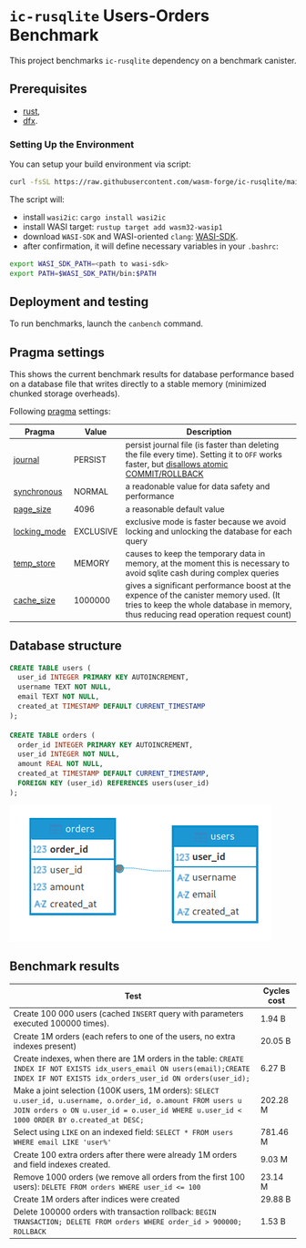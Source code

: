 # `ic-rusqlite` Users-Orders Benchmark

This project benchmarks `ic-rusqlite` dependency on a benchmark canister.

## Prerequisites

- [rust](https://doc.rust-lang.org/book/ch01-01-installation.html), 
- [dfx](https://internetcomputer.org/docs/current/developer-docs/setup/install/).

### Setting Up the Environment

You can setup your build environment via script:
```sh
curl -fsSL https://raw.githubusercontent.com/wasm-forge/ic-rusqlite/main/prepare.sh | sh
```

The script will:
- install `wasi2ic`: `cargo install wasi2ic`
- install WASI target: `rustup target add wasm32-wasip1`
- download `WASI-SDK` and WASI-oriented `clang`: [WASI-SDK](https://github.com/WebAssembly/wasi-sdk/releases/). 
- after confirmation, it will define necessary variables in your `.bashrc`:
```sh
export WASI_SDK_PATH=<path to wasi-sdk>
export PATH=$WASI_SDK_PATH/bin:$PATH
```


## Deployment and testing

To run benchmarks, launch the `canbench` command.

## Pragma settings

This shows the current benchmark results for database performance based on a database file that writes directly to a stable memory (minimized chunked storage overheads).

Following [pragma](https://sqlite.org/pragma.html) settings:

Pragma         | Value                   | Description
---------------|-------------------------|--------------
[journal](https://sqlite.org/pragma.html#pragma_journal_mode)        | PERSIST      | persist journal file (is faster than deleting the file every time). Setting it to `OFF` works faster, but [disallows atomic COMMIT/ROLLBACK](https://sqlite.org/pragma.html#pragma_journal_mode)
[synchronous](https://sqlite.org/pragma.html#synchronous)            | NORMAL       | a readonable value for data safety and performance
[page_size](https://sqlite.org/pragma.html#page_size)                | 4096         | a reasonable default value
[locking_mode](https://sqlite.org/pragma.html#locking_mode)          | EXCLUSIVE    | exclusive mode is faster because we avoid locking and unlocking the database for each query
[temp_store](https://sqlite.org/pragma.html#temp_store)              | MEMORY       | causes to keep the temporary data in memory, at the moment this is necessary to avoid sqlite cash during complex queries
[cache_size](https://sqlite.org/pragma.html#cache_size)              | 1000000      | gives a significant performance boost at the expence of the canister memory used. (It tries to keep the whole database in memory, thus reducing read operation request count)


## Database structure

``` sql
CREATE TABLE users (
  user_id INTEGER PRIMARY KEY AUTOINCREMENT,
  username TEXT NOT NULL,
  email TEXT NOT NULL,
  created_at TIMESTAMP DEFAULT CURRENT_TIMESTAMP
);

CREATE TABLE orders (
  order_id INTEGER PRIMARY KEY AUTOINCREMENT,
  user_id INTEGER NOT NULL,
  amount REAL NOT NULL,
  created_at TIMESTAMP DEFAULT CURRENT_TIMESTAMP,
  FOREIGN KEY (user_id) REFERENCES users(user_id)
);
```

![Users-Orders Entity Relationship Diagram](img/users-orders.png)

## Benchmark results


Test                  | Cycles cost
----------------------|---------------
Create 100 000 users (cached `INSERT` query with parameters executed 100000 times). 	          | 1.94 B
Create 1M orders (each refers to one of the users, no extra indexes present)                    | 20.05 B
Create indexes, when there are 1M orders in the table: `CREATE INDEX IF NOT EXISTS idx_users_email ON users(email);CREATE INDEX IF NOT EXISTS idx_orders_user_id ON orders(user_id);`  | 6.27 B
Make a joint selection (100K users, 1M orders): `SELECT u.user_id, u.username, o.order_id, o.amount FROM users u JOIN orders o ON u.user_id = o.user_id WHERE u.user_id < 1000 ORDER BY o.created_at DESC;` | 202.28 M
Select using `LIKE` on an indexed field: `SELECT * FROM users WHERE email LIKE 'user%'`         |	781.46 M
Create 100 extra orders after there were already 1M orders and field indexes created.           |	9.03 M
Remove 1000 orders (we remove all orders from the first 100 users): `DELETE FROM orders WHERE user_id <= 100`                 | 23.14 M
Create 1M orders after indices were created                                                                                   | 29.88 B
Delete 100000 orders with transaction rollback: `BEGIN TRANSACTION; DELETE FROM orders WHERE order_id > 900000; ROLLBACK`     | 1.53 B

